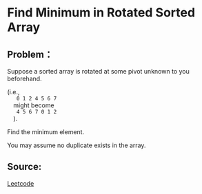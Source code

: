 # Find Minimum in Rotated Sorted Array

## Problem：

<div class="question-content">
 <p>
 </p>
 <p>
  Suppose a sorted array is rotated at some pivot unknown to you beforehand.
 </p>
 <p>
  (i.e.,
  <code>
   0 1 2 4 5 6 7
  </code>
  might become
  <code>
   4 5 6 7 0 1 2
  </code>
  ).
 </p>
 <p>
  Find the minimum element.
 </p>
 <p>
  You may assume no duplicate exists in the array.
 </p>
</div>


## Source:
[Leetcode](https://leetcode.com/problems/find-minimum-in-rotated-sorted-array/)
